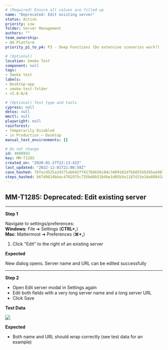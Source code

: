 ```yaml
---
# (Required) Ensure all values are filled up
name: "Deprecated: Edit existing server"
status: Active
priority: Low
folder: Server Management
authors: ""
team_ownership:
- QA Platform
priority_p1_to_p4: P3 - Deep Functions (Do extensive scenarios work?)

# (Optional)
location: Smoke Test
component: null
tags:
- Smoke test
labels:
- Desktop-app
- smoke-test-folder
- v5.0-N/A

# (Optional) Test type and tools
cypress: null
detox: null
mmctl: null
playwright: null
rainforest:
- Temporarily Disabled
- in Production — Desktop
manual_test_environments: []

# Do not change
id: 4088943
key: MM-T1285
created_on: "2020-01-27T22:13:42Z"
last_updated: "2022-12-01T21:08:58Z"
case_hashed: 76facd525a24571ab642ff417bbb56c04c3489182dfbb855b9265ae983f6e0037cc410befa8b7429422510fc2eb45b1f
steps_hashed: b67d9624bbac4702975c735bd8b51b4be1d05b5e1187d33e16e80843a781780788553e6ab8a64a26c721d2bf733835d3
---
```


<!-- (Auto-generated) Based on frontmatter's "key" and "name" -->

## MM-T1285: Deprecated: Edit existing server

---

**Step 1**

Navigate to settings/preferences:\
**Windows**: File ➜ Settings (**CTRL+,**)\
**Mac**: Mattermost ➜ Preferences (**⌘+,**)

1. Click "Edit" to the right of an existing server

**Expected**

New dialog opens. Server name and URL can be edited successfully

---

**Step 2**

- Open Edit server modal in Settings again
- Edit both fields with a very long server name and a long server URL
- Click Save

**Test Data**

![](https://smartbear-tm4j-prod-us-west-2-attachment-rich-text.s3.us-west-2.amazonaws.com/embedded-f3277290f945470c4add5d21ef3dc7ca7b74388fc7152bfb6b99ae58c66a95a8-1591195409944-Screen+Shot+2020-06-03+at+10.43.19+AM.png)

**Expected**

- Both name and URL should wrap correctly (see test data for an example)
